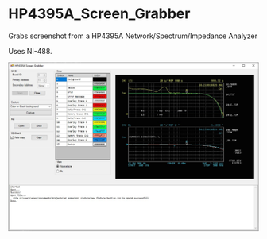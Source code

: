 # HP4395A_Screen_Grabber

Grabs screenshot from a HP4395A Network/Spectrum/Impedance Analyzer

Uses NI-488.


![Screenshot](Images/Screenshot1.JPEG)
